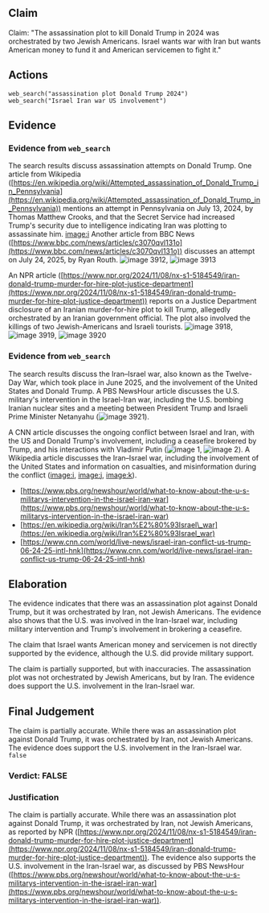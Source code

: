 ## Claim
Claim: "The assassination plot to kill Donald Trump in 2024 was orchestrated by two Jewish Americans. Israel wants war with Iran but wants American money to fund it and American servicemen to fight it."

## Actions
```
web_search("assassination plot Donald Trump 2024")
web_search("Israel Iran war US involvement")
```

## Evidence
### Evidence from `web_search`
The search results discuss assassination attempts on Donald Trump. One article from Wikipedia ([https://en.wikipedia.org/wiki/Attempted_assassination_of_Donald_Trump_in_Pennsylvania](https://en.wikipedia.org/wiki/Attempted_assassination_of_Donald_Trump_in_Pennsylvania)) mentions an attempt in Pennsylvania on July 13, 2024, by Thomas Matthew Crooks, and that the Secret Service had increased Trump's security due to intelligence indicating Iran was plotting to assassinate him. <image:i> Another article from BBC News ([https://www.bbc.com/news/articles/c3070qvl131o](https://www.bbc.com/news/articles/c3070qvl131o)) discusses an attempt on July 24, 2025, by Ryan Routh. ![image 3912](media/2025-08-23_00-42-1755909720-098888.jpg), ![image 3913](media/2025-08-23_00-42-1755909720-200260.jpg)

An NPR article ([https://www.npr.org/2024/11/08/nx-s1-5184549/iran-donald-trump-murder-for-hire-plot-justice-department](https://www.npr.org/2024/11/08/nx-s1-5184549/iran-donald-trump-murder-for-hire-plot-justice-department)) reports on a Justice Department disclosure of an Iranian murder-for-hire plot to kill Trump, allegedly orchestrated by an Iranian government official. The plot also involved the killings of two Jewish-Americans and Israeli tourists. ![image 3918](media/2025-08-23_00-42-1755909726-626507.jpg), ![image 3919](media/2025-08-23_00-42-1755909727-337902.jpg), ![image 3920](media/2025-08-23_00-42-1755909729-840183.jpg)


### Evidence from `web_search`
The search results discuss the Iran–Israel war, also known as the Twelve-Day War, which took place in June 2025, and the involvement of the United States and Donald Trump. A PBS NewsHour article discusses the U.S. military's intervention in the Israel-Iran war, including the U.S. bombing Iranian nuclear sites and a meeting between President Trump and Israeli Prime Minister Netanyahu (![image 3921](media/2025-08-23_00-42-1755909746-667759.jpg)).

A CNN article discusses the ongoing conflict between Israel and Iran, with the US and Donald Trump's involvement, including a ceasefire brokered by Trump, and his interactions with Vladimir Putin (![image 1](media/0.jpg), ![image 2](media/1.jpg)). A Wikipedia article discusses the Iran–Israel war, including the involvement of the United States and information on casualties, and misinformation during the conflict (<image:i>, <image:j>, <image:k>).

*   [https://www.pbs.org/newshour/world/what-to-know-about-the-u-s-militarys-intervention-in-the-israel-iran-war](https://www.pbs.org/newshour/world/what-to-know-about-the-u-s-militarys-intervention-in-the-israel-iran-war)
*   [https://en.wikipedia.org/wiki/Iran%E2%80%93Israel\_war](https://en.wikipedia.org/wiki/Iran%E2%80%93Israel_war)
*   [https://www.cnn.com/world/live-news/israel-iran-conflict-us-trump-06-24-25-intl-hnk](https://www.cnn.com/world/live-news/israel-iran-conflict-us-trump-06-24-25-intl-hnk)


## Elaboration
The evidence indicates that there was an assassination plot against Donald Trump, but it was orchestrated by Iran, not Jewish Americans. The evidence also shows that the U.S. was involved in the Iran-Israel war, including military intervention and Trump's involvement in brokering a ceasefire.

The claim that Israel wants American money and servicemen is not directly supported by the evidence, although the U.S. did provide military support.

The claim is partially supported, but with inaccuracies. The assassination plot was not orchestrated by Jewish Americans, but by Iran. The evidence does support the U.S. involvement in the Iran-Israel war.


## Final Judgement
The claim is partially accurate. While there was an assassination plot against Donald Trump, it was orchestrated by Iran, not Jewish Americans. The evidence does support the U.S. involvement in the Iran-Israel war. `false`

### Verdict: FALSE

### Justification
The claim is partially accurate. While there was an assassination plot against Donald Trump, it was orchestrated by Iran, not Jewish Americans, as reported by NPR ([https://www.npr.org/2024/11/08/nx-s1-5184549/iran-donald-trump-murder-for-hire-plot-justice-department](https://www.npr.org/2024/11/08/nx-s1-5184549/iran-donald-trump-murder-for-hire-plot-justice-department)). The evidence also supports the U.S. involvement in the Iran-Israel war, as discussed by PBS NewsHour ([https://www.pbs.org/newshour/world/what-to-know-about-the-u-s-militarys-intervention-in-the-israel-iran-war](https://www.pbs.org/newshour/world/what-to-know-about-the-u-s-militarys-intervention-in-the-israel-iran-war)).
